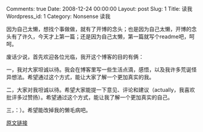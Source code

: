 Comments: true
Date: 2008-12-24 00:00:00
Layout: post
Slug: 1
Title: 读我
Wordpress_id: 1
Category: Nonsense
读我

  


因为自己太懒，想找个事做做，就有了开博的念头；也是因为自己太懒，开博的念头有了许久，今天才上第一篇；还是因为自己太懒，第一篇就写个readme吧，呵呵。




废话少说，首先欢迎各位光临，我开这个博客的目的有俩：




一，我对大家坦诚以待。我会在博客里写一些生活点滴，感悟，以及我许多荒诞怪异想法。希望通过这个方式，能让大家了解一个更加真实的我。




二，大家对我坦诚以待。希望大家能提一下意见、评论和建议（actually，我喜欢批评多过赞扬）。希望通过这个方式，能让我了解一个更加真实的自己。




三，：）。希望能改掉我的懒毛病吧。

[原文链接](http://lw02nju.blog.163.com/blog/static/111602792008112411591848/)

